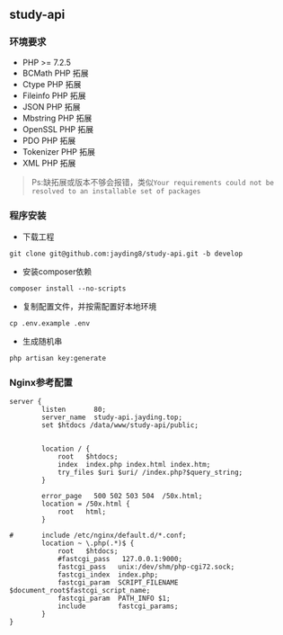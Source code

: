 study-api
----------------------------------------------------

### 环境要求

* PHP >= 7.2.5
* BCMath PHP 拓展
* Ctype PHP 拓展
* Fileinfo PHP 拓展
* JSON PHP 拓展
* Mbstring PHP 拓展
* OpenSSL PHP 拓展
* PDO PHP 拓展
* Tokenizer PHP 拓展
* XML PHP 拓展

> Ps:缺拓展或版本不够会报错，类似`Your requirements could not be resolved to an installable set of packages`

### 程序安装
* 下载工程

```
git clone git@github.com:jayding8/study-api.git -b develop
```

* 安装composer依赖

```
composer install --no-scripts
```
* 复制配置文件，并按需配置好本地环境   

```
cp .env.example .env
```
* 生成随机串

```
php artisan key:generate
```


### Nginx参考配置 

```
server {
        listen       80;
        server_name  study-api.jayding.top;
        set $htdocs /data/www/study-api/public;


        location / {
            root   $htdocs;
            index  index.php index.html index.htm;
            try_files $uri $uri/ /index.php?$query_string;
        }

        error_page   500 502 503 504  /50x.html;
        location = /50x.html {
            root   html;
        }

#       include /etc/nginx/default.d/*.conf;
        location ~ \.php(.*)$ {
            root   $htdocs;
            #fastcgi_pass   127.0.0.1:9000;
            fastcgi_pass   unix:/dev/shm/php-cgi72.sock;
            fastcgi_index  index.php;
            fastcgi_param  SCRIPT_FILENAME  $document_root$fastcgi_script_name;
            fastcgi_param  PATH_INFO $1;
            include        fastcgi_params;
        }
}
```
